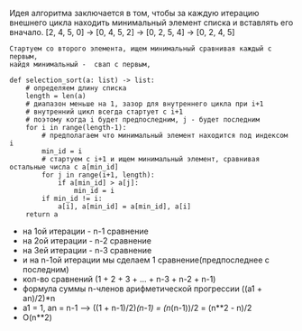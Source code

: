 Идея алгоритма заключается в том, чтобы за каждую итерацию внешнего цикла находить 
минимальный элемент списка и вставлять его вначало.
[2, 4, 5, 0] -> [0, 4, 5, 2] -> [0, 2, 5, 4] -> [0, 2, 4, 5]

```
Стартуем со второго элемента, ищем минимальный сравнивая каждый с первым,
найдя минимальный -  свап с первым, 

def selection_sort(a: list) -> list:
    # определяем длину списка
    length = len(a)
    # диапазон меньше на 1, зазор для внутреннего цикла при i+1
    # внутренний цикл всегда стартует с i+1 
    # поэтому когда i будет предпоследним, j - будет последним
    for i in range(length-1):
        # предполагаем что минимальный элемент находится под индексом i
        min_id = i
        # стартуем с i+1 и ищем минимальный элемент, сравнивая остальные числа с a[min_id]
        for j in range(i+1, length):
            if a[min_id] > a[j]:
                min_id = i
        if min_id != i:
            a[i], a[min_id] = a[min_id], a[i]
    return a
``` 
- на 1ой итерации - n-1 сравнение
- на 2ой итерации - n-2 сравнение
- на 3ей итерации - n-3 сравнение
- и на n-1ой итерации мы сделаем 1 сравнение(предпоследнее с последним)
- кол-во сравнений (1 + 2 + 3 + ... + n-3 + n-2 + n-1)
- формула суммы n-членов арифметической прогрессии ((a1 + an)/2)*n
- a1 = 1, an = n-1 --> ((1 + n-1)/2)*(n-1) = (n*(n-1))/2 = (n**2 - n)/2
- O(n**2)
